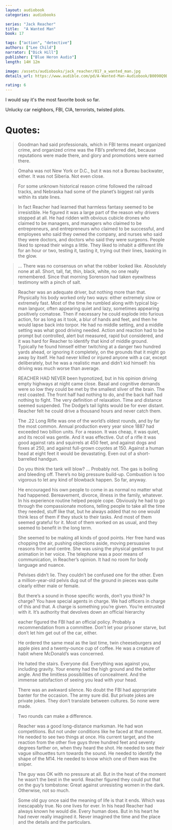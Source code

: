 ```yaml
---
layout: audiobook
categories: audiobooks

series: "Jack Reacher"
title:  "A Wanted Man"
book: 17

tags: ["action", "detective"]
authors: ["Lee Child"]
narrator: ["Dick Hill"]
publisher: ["Blue Heron Audio"]
length: 14H 12m

image: /assets/audiobooks/jack_reacher/017_a_wanted_man.jpg
details_url: https://www.audible.com/pd/A-Wanted-Man-Audiobook/B0090Q9BM8

rating: 6
---
```


I would say it's the most favorite book so far. 

Unlucky car neighbors, FBI, CIA, terrorists, twisted plots.

# Quotes: 

> Goodman had said professionals, which in FBI terms meant organized crime, and organized crime was the FBI’s preferred diet, because reputations were made there, and glory and promotions were earned there.

> Omaha was not New York or D.C., but it was not a Bureau backwater, either. It was not Siberia. Not even close. 

> For some unknown historical reason crime followed the railroad tracks, and Nebraska had some of the planet’s biggest rail yards within its state lines.

> In fact Reacher had learned that harmless fantasy seemed to be irresistible. He figured it was a large part of the reason why drivers stopped at all. He had ridden with obvious cubicle drones who claimed to be managers, and managers who claimed to be entrepreneurs, and entrepreneurs who claimed to be successful, and employees who said they owned the company, and nurses who said they were doctors, and doctors who said they were surgeons. People liked to spread their wings a little. They liked to inhabit a different life for an hour or two, testing it, tasting it, trying out their lines, basking in the glow.

> ... There was no consensus on what the robber looked like. Absolutely none at all. Short, tall, fat, thin, black, white, no one really remembered. Since that morning Sorenson had taken eyewitness testimony with a pinch of salt.

> Reacher was an adequate driver, but nothing more than that. Physically his body worked only two ways: either extremely slow or extremely fast. Most of the time he rumbled along with typical big-man languor, often appearing quiet and lazy, sometimes appearing positively comatose. Then if necessary he could explode into furious action, for as long as it took, a blur of hands and feet, and then he would lapse back into torpor. He had no middle setting, and a middle setting was what good driving needed. Action and reaction had to be prompt but controlled, alert but measured, rapid but considered, and it was hard for Reacher to identify that kind of middle ground. Typically he found himself either twitching at a danger two hundred yards ahead, or ignoring it completely, on the grounds that it might go away by itself. He had never killed or injured anyone with a car, except deliberately, but he was a realistic man and didn’t kid himself: his driving was much worse than average.

> REACHER HAD NEVER been hypnotized, but in his opinion driving empty highways at night came close. Basal and cognitive demands were so low they could be met by the smallest sliver of the brain. The rest coasted. The front half had nothing to do, and the back half had nothing to fight. The very definition of relaxation. Time and distance seemed suspended. The Dodge’s tail lights would be for ever distant. Reacher felt he could drive a thousand hours and never catch them.

> The .22 Long Rifle was one of the world’s oldest rounds, and by far the most common. Annual production every year since 1887 had exceeded two billion units. For a reason. It was cheap, it was quiet, and its recoil was gentle. And it was effective. Out of a rifle it was good against rats and squirrels at 450 feet, and against dogs and foxes at 250, and against full-grown coyotes at 150. Against a human head at eight feet it would be devastating. Even out of a short-barrelled handgun.

> Do you think the tank will blow? ... Probably not. The gas is boiling and bleeding off. There’s no big pressure build-up. Combustion is too vigorous to let any kind of blowback happen. So far, anyway.

> He encouraged his own people to come in as normal no matter what had happened. Bereavement, divorce, illness in the family, whatever. In his experience routine helped people cope. Obviously he had to go through the compassionate motions, telling people to take all the time they needed, stuff like that, but he always added that no one would think less of them if they stuck to their tasks. And most of them seemed grateful for it. Most of them worked on as usual, and they seemed to benefit in the long term.

> She seemed to be making all kinds of good points. Her free hand was chopping the air, pushing objections aside, moving persuasive reasons front and centre. She was using the physical gestures to put animation in her voice. The telephone was a poor means of communication, in Reacher’s opinion. It had no room for body language and nuance.

> Pelvises didn’t lie. They couldn’t be confused one for the other. Even a million-year-old pelvis dug out of the ground in pieces was quite clearly either male or female. 

> But there’s a sound in those specific words, don’t you think? In charge? You have special agents in charge. We had officers in charge of this and that. A charge is something you’re given. You’re entrusted with it. It’s authority that devolves down an official hierarchy

> eacher figured the FBI had an official policy. Probably a recommendation from a committee. Don’t let your prisoner starve, but don’t let him get out of the car, either.

>  He ordered the same meal as the last time, twin cheeseburgers and apple pies and a twenty-ounce cup of coffee. He was a creature of habit where McDonald’s was concerned.

> He hated the stairs. Everyone did. Everything was against you, including gravity. Your enemy had the high ground and the better angle. And the limitless possibilities of concealment. And the immense satisfaction of seeing you lead with your head. 

> There was an awkward silence. No doubt the FBI had appropriate banter for the occasion. The army sure did. But private jokes are private jokes. They don’t translate between cultures. So none were made.

> Two rounds can make a difference.

> Reacher was a good long-distance marksman. He had won competitions. But not under conditions like he faced at that moment. He needed to see two things at once. His current target, and the reaction from the other five guys three hundred feet and seventy degrees farther on, when they heard the shot. He needed to see their vague silhouettes turn towards the sound. He needed to identify the shape of the M14. He needed to know which one of them was the sniper.

> The guy was OK with no pressure at all. But in the heat of the moment he wasn’t the best in the world. Reacher figured they could put that on the guy’s tombstone: Great against unresisting women in the dark. Otherwise, not so much.

> Some old guy once said the meaning of life is that it ends. Which was inescapably true. No one lives for ever. In his head Reacher had always known he would die. Every human does. But in his heart he had never really imagined it. Never imagined the time and the place and the details and the particulars.
